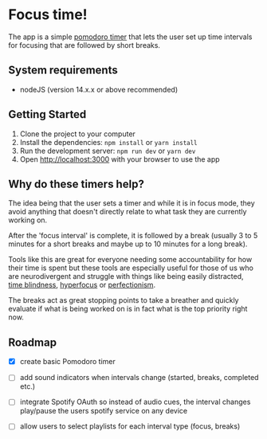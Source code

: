 # Focus time!

The app is a simple [pomodoro timer](https://en.wikipedia.org/wiki/Pomodoro_Technique) that lets the user set up time intervals for focusing that are followed by short breaks.

## System requirements

- nodeJS (version 14.x.x or above recommended)

## Getting Started

1. Clone the project to your computer
2. Install the dependencies: `npm install` or `yarn install`
3. Run the development server: `npm run dev` or `yarn dev`
4. Open [http://localhost:3000](http://localhost:3000) with your browser to use the app

## Why do these timers help?

The idea being that the user sets a timer and while it is in focus mode, they avoid anything that doesn't directly relate to what task they are currently working on.

After the 'focus interval' is complete, it is followed by a break (usually 3 to 5 minutes for a short breaks and maybe up to 10 minutes for a long break).

Tools like this are great for everyone needing some accountability for how their time is spent but these tools are especially useful for those of us who are neurodivergent and struggle with things like being easily distracted, [time blindness](https://add.org/adhd-time-blindness/), [hyperfocus](https://en.wikipedia.org/wiki/Hyperfocus) or [perfectionism](https://en.wikipedia.org/wiki/Perfectionism_(psychology)).

The breaks act as great stopping points to take a breather and quickly evaluate if what is being worked on is in fact what is the top priority right now.

## Roadmap
- [x] create basic Pomodoro timer
- [ ] add sound indicators when intervals change (started, breaks, completed etc.)
- [ ] integrate Spotify OAuth so instead of audio cues, the interval changes play/pause the users spotify service on any device
- [ ] allow users to select playlists for each interval type (focus, breaks)



